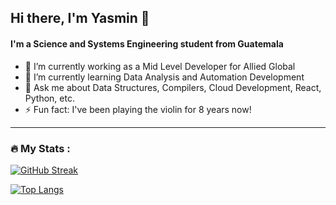 ## Hi there, I'm Yasmin 👋
#### I'm a Science and Systems Engineering student from Guatemala
- 🔭 I’m currently working as a Mid Level Developer for Allied Global
- 🌱 I’m currently learning Data Analysis and Automation Development
- 💬 Ask me about Data Structures, Compilers, Cloud Development, React, Python, etc.
- ⚡ Fun fact: I've been playing the violin for 8 years now!

---

### :fire: My Stats :
[![GitHub Streak](http://github-readme-streak-stats.herokuapp.com?user=iiiasminx&theme=dark)](https://git.io/streak-stats)

[![Top Langs](https://github-readme-stats.vercel.app/api/top-langs/?username=iiiasminx&layout=compact&theme=vision-friendly-dark)](https://github.com/anuraghazra/github-readme-stats)

<!--
**iiiasminx/iiiasminx** is a ✨ _special_ ✨ repository because its `README.md` (this file) appears on your GitHub profile.

Here are some ideas to get you started:

 on ...
- 🌱 I’m currently learning ...
- 👯 I’m looking to collaborate on ...
- 🤔 I’m looking for help with ...
- 💬 Ask me about ...
- 📫 How to reach me: ...
- 😄 Pronouns: ...
 ...
-->
